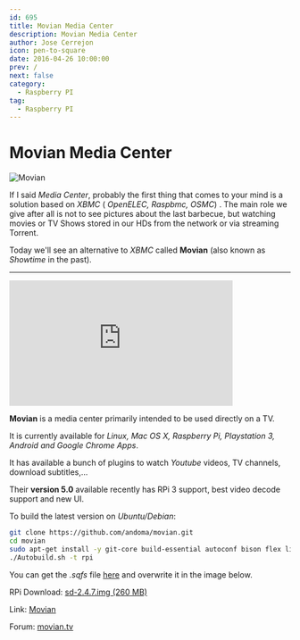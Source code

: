 ```yaml
---
id: 695
title: Movian Media Center
description: Movian Media Center
author: Jose Cerrejon
icon: pen-to-square
date: 2016-04-26 10:00:00
prev: /
next: false
category:
  - Raspberry PI
tag:
  - Raspberry PI
---
```


# Movian Media Center

![Movian](/images/2016/04/Movian.png)


If I said *Media Center*, probably the first thing that comes to your mind is a solution based on *XBMC* ( *OpenELEC, Raspbmc, OSMC*) . The main role we give after all is not to see pictures about the last barbecue, but watching movies or TV Shows stored in our HDs from the network or via streaming Torrent.

Today we'll see an alternative to *XBMC* called **Movian** (also known as *Showtime* in the past).

- - -
<iframe width="400" height="225" src="https://www.youtube.com/embed/_pkqhe66Zqk?rel=0&amp;showinfo=0" frameborder="0" allowfullscreen></iframe>

**Movian** is a media center primarily intended to be used directly on a TV.

It is currently available for *Linux, Mac OS X, Raspberry Pi, Playstation 3, Android and Google Chrome Apps*.

It has available a bunch of plugins to watch *Youtube* videos, TV channels, download subtitles,...

Their **version 5.0** available recently has RPi 3 support, best video decode support and new UI.

To build the latest version on *Ubuntu/Debian*: 

```bash
git clone https://github.com/andoma/movian.git
cd movian
sudo apt-get install -y git-core build-essential autoconf bison flex libelf-dev libtool pkg-config texinfo libncurses5-dev libz-dev python-dev libssl-dev libgmp3-dev ccache zip squashfs-tools
./Autobuild.sh -t rpi
```

You can get the *.sqfs* file [here](https://movian.tv/builds/movian) and overwrite it in the image below.

RPi Download: [sd-2.4.7.img (260 MB)](https://movian.tv/downloads/stos)

Link: [Movian](https://movian.tv/)

Forum: [movian.tv](https://movian.tv/projects/movian/boards)